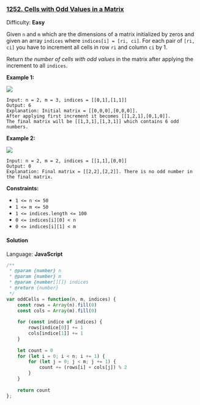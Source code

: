### [1252\. Cells with Odd Values in a Matrix](https://leetcode.com/problems/cells-with-odd-values-in-a-matrix/)

Difficulty: **Easy**


Given `n` and `m` which are the dimensions of a matrix initialized by zeros and given an array `indices` where `indices[i] = [ri, ci]`. For each pair of `[ri, ci]` you have to increment all cells in row `ri` and column `ci` by 1.

Return _the number of cells with odd values_ in the matrix after applying the increment to all `indices`.

**Example 1:**

![](https://assets.leetcode.com/uploads/2019/10/30/e1.png)

```
Input: n = 2, m = 3, indices = [[0,1],[1,1]]
Output: 6
Explanation: Initial matrix = [[0,0,0],[0,0,0]].
After applying first increment it becomes [[1,2,1],[0,1,0]].
The final matrix will be [[1,3,1],[1,3,1]] which contains 6 odd numbers.
```

**Example 2:**

![](https://assets.leetcode.com/uploads/2019/10/30/e2.png)

```
Input: n = 2, m = 2, indices = [[1,1],[0,0]]
Output: 0
Explanation: Final matrix = [[2,2],[2,2]]. There is no odd number in the final matrix.
```

**Constraints:**

*   `1 <= n <= 50`
*   `1 <= m <= 50`
*   `1 <= indices.length <= 100`
*   `0 <= indices[i][0] < n`
*   `0 <= indices[i][1] < m`


#### Solution

Language: **JavaScript**

```javascript
/**
 * @param {number} n
 * @param {number} m
 * @param {number[][]} indices
 * @return {number}
 */
var oddCells = function(n, m, indices) {
    const rows = Array(n).fill(0)
    const cols = Array(m).fill(0)
    
    for (const indice of indices) {
        rows[indice[0]] += 1
        cols[indice[1]] += 1
    }
    
    let count = 0
    for (let i = 0; i < n; i += 1) {
        for (let j = 0; j < m; j += 1) {
            count += (rows[i] + cols[j]) % 2
        }
    }
    
    return count
};
```
